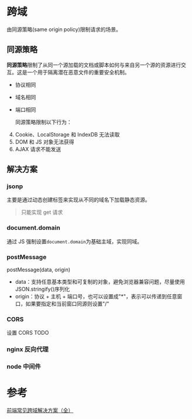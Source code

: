 # 跨域

由同源策略(same origin policy)限制请求的场景。

## 同源策略

**同源策略**限制了从同一个源加载的文档或脚本如何与来自另一个源的资源进行交互。这是一个用于隔离潜在恶意文件的重要安全机制。

- 协议相同
- 域名相同
- 端口相同

  同源策略限制以下行为：

4. Cookie、LocalStorage 和 IndexDB 无法读取
5. DOM 和 JS 对象无法获得
6. AJAX 请求不能发送

## 解决方案

### jsonp

主要是通过动态创建标签来实现从不同的域名下加载静态资源。

> 只能实现 get 请求

### document.domain

通过 JS 强制设置`document.domain`为基础主域，实现同域。

### postMessage

postMessage(data, origin)

- data：支持任意基本类型和可复制的对象，避免浏览器兼容问题，尽量使用 JSON.stringify()序列化
- origin：协议 + 主机 + 端口号，也可以设置成"\*"，表示可以传递到任意窗口，如果要指定和当前窗口同源则设置"/"

### CORS

设置 CORS
TODO

### nginx 反向代理

### node 中间件

# 参考
[前端常见跨域解决方案（全）](https://segmentfault.com/a/1190000011145364)